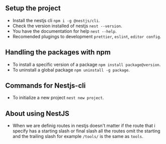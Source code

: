 ## Setup the project

- Install the nestjs cli `npm i -g @nestjs/cli`. 
- Check the version installed of nestjs `nest --version`.
- You have the documentation for help `nest --help`.
- Recomended plugings to development `prettier`, `eslint`, `editor config`.

## Handling the packages with npm

- To install a specific version of a package `npm install package@version`.
- To uninstall a global package `npm uninstall -g package`.

## Commands for Nestjs-cli

- To initialize a new project `nest new project`.

## About using NestJS

- When we are definig routes in nestjs doesn't matter if the route that i
  specify has a starting slash or final slash all the routes omit the starting
  and the trailing slash for example `/tools/` is the same as `tools`.
